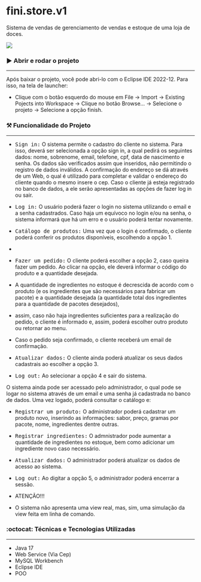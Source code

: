 # fini.store.v1
Sistema de vendas de gerenciamento de vendas e estoque de uma loja de doces. 

<p>
<img src="https://img.shields.io/badge/STATUS-COMPLETO-green"/>
</p>

### :arrow_forward: Abrir e rodar o projeto
---
Após baixar o projeto, você pode abri-lo com o Eclipse IDE 2022-12. Para isso, na tela de launcher:
- Clique com o botão esquerdo do mouse em File -> Import -> Existing Pojects into Workspace -> Clique no botão Browse... 
-> Selecione o projeto -> Selecione a opção finish.
  
### :hammer_and_pick: Funcionalidade do Projeto 
---
- <kbd>Sign in:</kbd> O sistema permite o cadastro do cliente no sistema. Para isso, deverá ser selecionada a opção sign in, a qual pedirá os seguintes dados: nome, sobrenome, email, telefone, cpf, data de nascimento e senha.
Os dados são verificados assim que inseridos, não permitindo o registro de dados inválidos.
A confirmação do endereço se dá através de um Web, o qual é utilizado para completar e validar o endereço do cliente quando o mesmo insere o cep.
Caso o cliente já esteja registrado no banco de dados, a ele serão apresentadas as opções de fazer log in ou sair.

- <kbd>Log in:</kbd> O usuário poderá fazer o login no sistema utilizando o email e a senha cadastrados. Caso haja um equívoco no login e/ou na senha, o sistema informará que há um erro e o usuário poderá tentar novamente.

- <kbd>Catálogo de produtos:</kbd> Uma vez que o login é confirmado, o cliente poderá conferir os produtos disponíveis, escolhendo a opção 1.
- 
- <kbd>Fazer um pedido:</kbd> O cliente poderá escolher a opção 2, caso queira fazer um pedido. Ao clicar na opção, ele deverá informar o código do produto e a quantidade desejada.
- A quantidade de ingredientes no estoque é decrescida de acordo com o produto (e os ingredientes que são necessários para fabricar um pacote) e a quantidade desejada (a quantidade total dos ingredientes para a quantidade de pacotes desejados),
- assim, caso não haja ingredientes suficientes para a realização do pedido, o cliente é informado e, assim, poderá escolher outro produto ou retornar ao menu.
- Caso o pedido seja confirmado, o cliente receberá um email de confirmação.

- <kbd>Atualizar dados:</kbd> O cliente ainda poderá atualizar os seus dados cadastrais ao escolher a opção 3.

- <kbd>Log out:</kbd> Ao selecionar a opção 4 e sair do sistema.

O sistema ainda pode ser acessado pelo administrador, o qual pode se logar no sistema através de um email e uma senha já cadastrada no banco de dados. Uma vez logado, poderá consultar o catálogo e:

- <kbd>Registrar um produto:</kbd> O administrador poderá cadastrar um produto novo, inserindo as informações: sabor, preço, gramas por pacote, nome, ingredientes dentre outras.

- <kbd>Registrar ingredientes:</kbd> O admnistrador pode aumentar a quantidade de ingredientes no estoque, bem como adicionar um ingrediente novo caso necessário.

- <kbd>Atualizar dados:</kbd> O administrador poderá atualizar os dados de acesso ao sistema.

- <kbd>Log out:</kbd> Ao digitar a opção 5, o administrador poderá encerrar a sessão.

- ATENÇÃO!!!
- O sistema não apresenta uma view real, mas, sim, uma simulação da view feita em linha de comando.

###  :octocat: Técnicas e Tecnologias Utilizadas
---
- Java 17
- Web Service (Via Cep)
- MySQL Workbench
- Eclipse IDE
- POO
